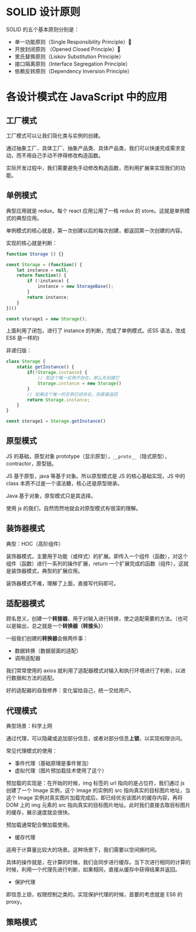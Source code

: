# SOLID 设计原则

SOLID 的五个基本原则分别是：

- 单一功能原则（Single Responsibility Principle）🦄
- 开放封闭原则 （Opened Closed Principle）🦄
- 里氏替换原则（Liskov Substitution Principle）
- 接口隔离原则（Interface Segregation Principle）
- 依赖反转原则（Dependency Inversion Principle）

# 各设计模式在 JavaScript 中的应用

## 工厂模式

工厂模式可以让我们简化类与实例的创建。

通过抽象工厂、具体工厂、抽象产品类、具体产品类，我们可以快速完成需求变动，而不用自己手动不停得修改构造函数。

实际开发过程中，我们需要避免手动修改构造函数，而利用扩展来实现我们的功能。

## 单例模式

典型应用就是 redux。每个 react 应用公用了一格 redux 的 store。这就是单例模式的典型应用。

单例模式的核心就是，第一次创建以后的每次创建，都返回第一次创建的内容。

实现的核心就是判断：

```js
function Storage () {}

const Storage = (function() {
    let instance = null;
    return function() {
        if (!instance) {
            instance = new StorageBase();
        }
        return instance;
    }
})()

const storage1 = new Storage();
```

上面利用了闭包，进行了 instance 的判断，完成了单例模式。(ES5 语法，改成 ES6 是一样的)

非递归版：

```js
class Storage {
    static getInstance() {
        if(!Storage.instance) {
            // 若这个唯一实例不存在，那么先创建它
            Storage.instance = new Storage()
        }
        // 如果这个唯一的实例已经存在，则直接返回
        return Storage.instance;
    }
}

const storage1 = Storage.getInstance()
```

## 原型模式

JS 的基础，原型对象 prototype（显示原型），`__proto__`（隐式原型），contractor，原型链。

JS 基于原型，java 等基于对象。所以原型模式是 JS 的核心基础实现，JS 中的 class 本质不过是一个语法糖，核心还是原型继承。

Java 基于对象，原型模式只是其选择。

使用 js 的我们，自然而然地就会对原型模式有很深的理解。

## 装饰器模式

典型：HOC（高阶组件）

装饰器模式，主要用于功能（或样式）的扩展。即传入一个组件（函数），对这个组件（函数）进行一系列的操作扩展，return 一个扩展完成的函数（组件），这就是装饰器模式，典型的扩展应用。

装饰器模式不难，理解了上面，直接写代码即可。

## 适配器模式

顾名思义，创建一个**转接器**，用于对输入进行转换，使之适配需要的方法。（也可以是输出，总之就是一个**转换器（转接头）**）

一般我们创建的**转换器**会做两件事：

- 数据转换（数据层面的适配）
- 调用适配器

我们常常使用的 axios 就利用了适配器模式对输入和执行环境进行了判断，以进行数据和方法的适配。

好的适配器的自我修养：变化留给自己，统一交给用户。

## 代理模式

典型场景：科学上网

通过代理，可以隐藏或追加部分信息，或者对部分信息**上锁**，以实现权限访问。

 常见代理模式的使用：

- 事件代理（基础原理是事件冒泡）
- 虚拟代理（图片预加载技术使用了这个）

预加载的实现是：在开始的时候，img 标签的 url 指向的是占位符，我们通过 js 创建了一个 Image 实例，这个 Image 的实例的 src 指向真实的目标图片地址，当这个 Image 实例对真实图片加载完成后，即已经优劣该图片的缓存内容，再将 DOM 上的 img 元素的 src 指向真实的目标图片地址。此时我们直接去取目标图片的缓存，展示速度就会很快。

预加载通常配合懒加载使用。

- 缓存代理

适用于计算量比较大的场景。这种场景下，我们需要以空间换时间。

具体的操作就是，在计算的时候，我们会同步进行缓存。当下次进行相同的计算的时候，利用一个代理先进行判断，如果相同，直接从缓存中获得结果并返回。

- 保护代理

即信息上锁，权限控制之类的。实现保护代理的时候，首要的考虑就是 ES6 的 proxy。

## 策略模式

